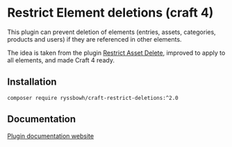 # Restrict Element deletions (craft 4)

This plugin can prevent deletion of elements (entries, assets, categories, products and users) if they are referenced in other elements.

The idea is taken from the plugin [Restrict Asset Delete](https://github.com/la-haute-societe/craft-restrict-asset-delete), improved to apply to all elements, and made Craft 4 ready.  

## Installation

`composer require ryssbowh/craft-restrict-deletions:^2.0`

## Documentation

[Plugin documentation website](https://puzzlers.run/plugins/restrict-element-deletions/2.x)